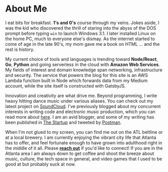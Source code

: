 # About Me

I eat bits for breakfast. **1's and 0's** course through my veins. Jokes aside, I was the kid who discovered the thrill of staring into the abyss of the DOS prompt before typing `win` to launch Windows 3.1. I later installed Linux on the home PC, much to everyone else's dismay. As the internet started to come of age in the late 90's, my mom gave me a book on HTML ... and the rest is history.

My current choice of tools and languages is trending toward **Node/React**, **Go**, **Python** and going serverless in the cloud with **Amazon Web Services**. My fields of interest and domain knowledge span networking, infrastructure and security. The service that powers the blog for this site is an AWS Lambda function built in Node which forwards data from my Medium account, while the site itself is constructed with GatsbyJS.

Innovation and creativity are what drive me. Beyond programming, I write heavy hitting dance music under various aliases. You can check out my latest project on <a href="https://soundcloud.com/rx-16" target="_blank" rel="noopener noreferrer" title="RX-16" alt="">SoundCloud</a>. I've previously blogged about my concurrent interests in writing code and electronic music production, which you can read more about <a href="https://medium.com/@spikeburton/how-producing-electronic-music-helped-me-learn-to-write-code-c9cbcf8fe887" target="_blank" rel="noopener noreferrer" title="Code and Music Production" alt="">here</a>. I am an avid blogger, and some of my writing has been published in <a href="https://medium.com/swlh" target="_blank" rel="noopener noreferrer" title="The Startup" alt="">The Startup</a> and tweeted by <a href="https://www.getpostman.com/" target="_blank" rel="noopener noreferrer" title="Postman" alt="">Postman</a>.

When I'm not glued to my screen, you can find me out on the ATL beltline or at a local brewery. I am currently enjoying the vibrant city life that Atlanta has to offer, and feel fortunate enough to have grown into adulthood right in the middle of it all. Please **[reach out](/contact)** if you'd like to connect! If you are in the Atlanta area I am always down to get coffee and shoot the breeze about music, culture, the tech space in general, and video games that I used to be good at but probably suck at now.
